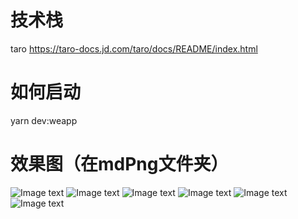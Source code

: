 # 技术栈
taro https://taro-docs.jd.com/taro/docs/README/index.html

# 如何启动
yarn dev:weapp

# 效果图（在mdPng文件夹）
![Image text](https://github.com/1067011734/yitong/blob/master/mdPng/图片1.png)
![Image text](https://github.com/1067011734/yitong/blob/master/mdPng/图片2.png)
![Image text](https://github.com/1067011734/yitong/blob/master/mdPng/图片3.png)
![Image text](https://github.com/1067011734/yitong/blob/master/mdPng/图片4.png)
![Image text](https://github.com/1067011734/yitong/blob/master/mdPng/图片5.png)
![Image text](https://github.com/1067011734/yitong/blob/master/mdPng/图片6.png)
